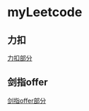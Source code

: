 # myLeetcode


## 力扣

[力扣部分](src/edu/neu/xsz/leetcode/algorithms)

## 剑指offer

[剑指offer部分](src/edu/neu/xsz/leetcode/lcof)

